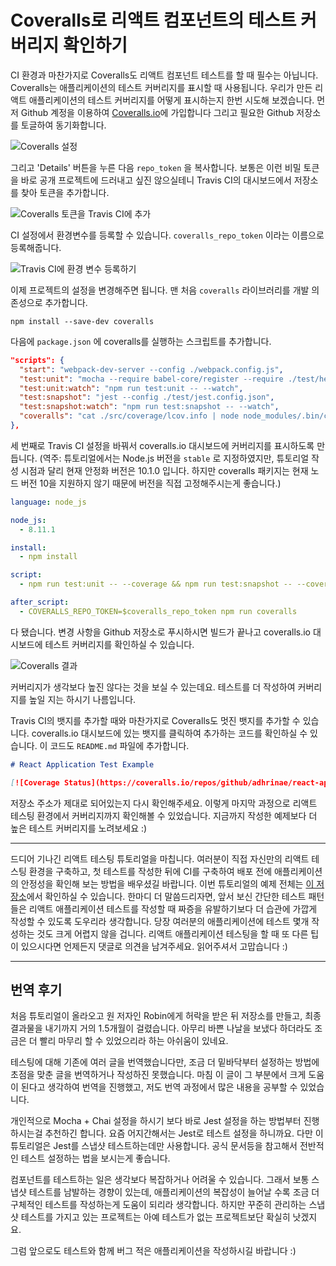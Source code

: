 # Coveralls로 리액트 컴포넌트의 테스트 커버리지 확인하기

CI 환경과 마찬가지로 Coveralls도 리액트 컴포넌트 테스트를 할 때 필수는 아닙니다. Coveralls는 애플리케이션의 테스트 커버리지를 표시할 때 사용됩니다. 우리가 만든 리액트 애플리케이션의 테스트 커버리지를 어떻게 표시하는지 한번 시도해 보겠습니다. 먼저 Github 계정을 이용하여 [Coveralls.io](https://coveralls.io)에 가입합니다 그리고 필요한 Github 저장소를 토글하여 동기화합니다.

![Coveralls 설정](https://cl.ly/2S2i003A1c3A/Screen%20Shot%202018-05-13%20at%2016.12.54.png)

그리고 'Details' 버튼을 누른 다음 `repo_token` 을 복사합니다. 보통은 이런 비밀 토큰을 바로 공개 프로젝트에 드러내고 싶진 않으실테니 Travis CI의 대시보드에서 저장소를 찾아 토큰을 추가합니다.

![Coveralls 토큰을 Travis CI에 추가](https://cl.ly/2M15263v1T3G/Screen%20Shot%202018-05-13%20at%2016.15.34.png)

CI 설정에서 환경변수를 등록할 수 있습니다. `coveralls_repo_token` 이라는 이름으로 등록해줍니다.

![Travis CI에 환경 변수 등록하기](https://cl.ly/3C2R1b140R2k/Screen%20Shot%202018-05-13%20at%2016.18.17.png)

이제 프로젝트의 설정을 변경해주면 됩니다. 맨 처음 `coveralls` 라이브러리를 개발 의존성으로 추가합니다.

```
npm install --save-dev coveralls
```

다음에 `package.json` 에 coveralls를 실행하는 스크립트를 추가합니다.

```json
"scripts": {
  "start": "webpack-dev-server --config ./webpack.config.js",
  "test:unit": "mocha --require babel-core/register --require ./test/helpers.js --require ./test/dom.js --require ignore-styles 'src/**/*.spec.js'",
  "test:unit:watch": "npm run test:unit -- --watch",
  "test:snapshot": "jest --config ./test/jest.config.json",
  "test:snapshot:watch": "npm run test:snapshot -- --watch",
  "coveralls": "cat ./src/coverage/lcov.info | node node_modules/.bin/coveralls"
},
```

세 번째로 Travis CI 설정을 바꿔서 coveralls.io 대시보드에 커버리지를 표시하도록 만듭니다. (역주: 튜토리얼에서는 Node.js 버전을 `stable` 로 지정하였지만, 튜토리얼 작성 시점과 달리 현재 안정화 버전은 10.1.0 입니다. 하지만 coveralls 패키지는 현재 노드 버전 10을 지원하지 않기 때문에 버전을 직접 고정해주시는게 좋습니다.)

```yaml
language: node_js

node_js:
  - 8.11.1

install:
  - npm install

script:
  - npm run test:unit -- --coverage && npm run test:snapshot -- --coverage && npm run test:cypress

after_script:
  - COVERALLS_REPO_TOKEN=$coveralls_repo_token npm run coveralls
```

다 됐습니다. 변경 사항을 Github 저장소로 푸시하시면 빌드가 끝나고 coveralls.io 대시보드에 테스트 커버리지를 확인하실 수 있습니다.

![Coveralls 결과](https://cl.ly/0d1c0S1B3f0m/Screen%20Shot%202018-05-13%20at%2017.01.04.png)

커버리지가 생각보다 높진 않다는 것을 보실 수 있는데요. 테스트를 더 작성하여 커버리지를 높일 지는 하시기 나름입니다.

Travis CI의 뱃지를 추가할 때와 마찬가지로 Coveralls도 멋진 뱃지를 추가할 수 있습니다. coveralls.io 대시보드에 있는 뱃지를 클릭하여 추가하는 코드를 확인하실 수 있습니다. 이 코드도 `README.md` 파일에 추가합니다.

```markdown
# React Application Test Example

[![Coverage Status](https://coveralls.io/repos/github/adhrinae/react-application-test-example/badge.svg?branch=master)](https://coveralls.io/github/adhrinae/react-application-test-example?branch=master)
```



저장소 주소가 제대로 되어있는지 다시 확인해주세요. 이렇게 마지막 과정으로 리액트 테스팅 환경에서 커버리지까지 확인해볼 수 있었습니다. 지금까지 작성한 예제보다 더 높은 테스트 커버리지를 노려보세요 :)

---

드디어 기나긴 리액트 테스팅 튜토리얼을 마칩니다. 여러분이 직접 자신만의 리액트 테스팅 환경을 구축하고, 첫 테스트를 작성한 뒤에 CI를 구축하여 배포 전에 애플리케이션의 안정성을 확인해 보는 방법을 배우셨길 바랍니다. 이번 튜토리얼의 예제 전체는 [이 저장소](https://github.com/rwieruch/react-components-test-setup)에서 확인하실 수 있습니다. 한마디 더 말씀드리자면, 앞서 보신 간단한 테스트 패턴들은 리액트 애플리케이션 테스트를 작성할 때 짜증을 유발하기보다 더 습관에 가깝게 작성할 수 있도록 도우리라 생각합니다. 당장 여러분의 애플리케이션에 테스트 몇개 작성하는 것도 크게 어렵지 않을 겁니다. 리액트 애플리케이션 테스팅을 할 때 또 다른 팁이 있으시다면 언제든지 댓글로 의견을 남겨주세요. 읽어주셔서 고맙습니다 :)

---

## 번역 후기

처음 튜토리얼이 올라오고 원 저자인 Robin에게 허락을 받은 뒤 저장소를 만들고, 최종 결과물을 내기까지 거의 1.5개월이 걸렸습니다. 아무리 바쁜 나날을 보냈다 하더라도 조금은 더 빨리 마무리 할 수 있었으리라 하는 아쉬움이 있네요.

테스팅에 대해 기존에 여러 글을 번역했습니다만, 조금 더 밑바닥부터 설정하는 방법에 초점을 맞춘 글을 번역하거나 작성하진 못했습니다. 마침 이 글이 그 부분에서 크게 도움이 된다고 생각하여 번역을 진행했고, 저도 번역 과정에서 많은 내용을 공부할 수 있었습니다.

개인적으로 Mocha + Chai 설정을 하시기 보다 바로 Jest 설정을 하는 방법부터 진행하시는걸 추천하긴 합니다. 요즘 어지간해서는 Jest로 테스트 설정을 하니까요. 다만 이 튜토리얼은 Jest를 스냅샷 테스트하는데만 사용합니다. 공식 문서등을 참고해서 전반적인 테스트 설정하는 법을 보시는게 좋습니다.

컴포넌트를 테스트하는 일은 생각보다 복잡하거나 어려울 수 있습니다. 그래서 보통 스냅샷 테스트를 남발하는 경향이 있는데, 애플리케이션의 복잡성이 늘어날 수록 조금 더 구체적인 테스트를 작성하는게 도움이 되리라 생각합니다. 하지만 꾸준히 관리하는 스냅샷 테스트를 가지고 있는 프로젝트는 아예 테스트가 없는 프로젝트보단 확실히 낫겠지요.

그럼 앞으로도 테스트와 함께 버그 적은 애플리케이션을 작성하시길 바랍니다 :)

